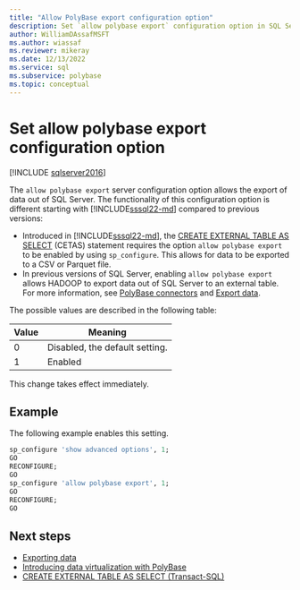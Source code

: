 ```yaml
---
title: "Allow PolyBase export configuration option"
description: Set `allow polybase export` configuration option in SQL Server settings
author: WilliamDAssafMSFT
ms.author: wiassaf
ms.reviewer: mikeray
ms.date: 12/13/2022
ms.service: sql
ms.subservice: polybase
ms.topic: conceptual
---
```


# Set allow polybase export configuration option

[!INCLUDE [sqlserver2016](../../includes/applies-to-version/sqlserver2016.md)]

The `allow polybase export` server configuration option allows the export of data out of SQL Server. The functionality of this configuration option is different starting with [!INCLUDE[sssql22-md](../../includes/sssql22-md.md)] compared to previous versions:

- Introduced in [!INCLUDE[sssql22-md](../../includes/sssql22-md.md)], the [CREATE EXTERNAL TABLE AS SELECT](../../t-sql/statements/create-external-table-as-select-transact-sql.md) (CETAS) statement requires the option `allow polybase export` to be enabled by using `sp_configure`. This allows for data to be exported to a CSV or Parquet file.
- In previous versions of SQL Server, enabling `allow polybase export` allows HADOOP to export data out of SQL Server to an external table. For more information, see [PolyBase connectors](../../relational-databases/polybase/polybase-guide.md#polybase-connectors) and [Export data](../../relational-databases/polybase/polybase-queries.md#export-data).

 The possible values are described in the following table: 

| Value | Meaning                                |
|-------|----------------------------------------|
| 0     | Disabled, the default setting.         |
| 1     | Enabled                                |

This change takes effect immediately.

## Example

The following example enables this setting.

```sql
sp_configure 'show advanced options', 1;
GO
RECONFIGURE;
GO
sp_configure 'allow polybase export', 1;
GO
RECONFIGURE;
GO
```

## Next steps

- [Exporting data](../../relational-databases/polybase/polybase-configure-hadoop.md#exporting-data)
- [Introducing data virtualization with PolyBase](../../relational-databases/polybase/polybase-guide.md)
- [CREATE EXTERNAL TABLE AS SELECT (Transact-SQL)](../../t-sql/statements/create-external-table-as-select-transact-sql.md)